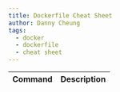 ```yaml
---
title: Dockerfile Cheat Sheet
author: Danny Cheung
tags:
  - docker
  - dockerfile
  - cheat sheet
---
```


| Command | Description |
| ------- | ----------- |
